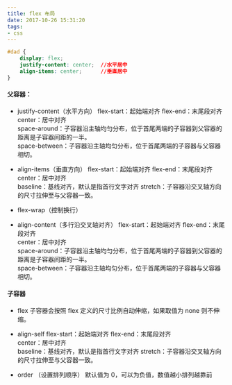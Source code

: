 ```yaml
---
title: flex 布局
date: 2017-10-26 15:31:20
tags:
- css
---
```

```css
#dad {
    display: flex;
    justify-content: center;  //水平居中
    align-items: center;      //垂直居中
}
```

#### 父容器：
* justify-content（水平方向）
flex-start：起始端对齐 
flex-end：末尾段对齐  
center：居中对齐   
space-around：子容器沿主轴均匀分布，位于首尾两端的子容器到父容器的距离是子容器间距的一半。   
space-between：子容器沿主轴均匀分布，位于首尾两端的子容器与父容器相切。

<!-- more -->

* align-items（垂直方向）
flex-start：起始端对齐 
flex-end：末尾段对齐  
center：居中对齐   
baseline：基线对齐，默认是指首行文字对齐
stretch：子容器沿交叉轴方向的尺寸拉伸至与父容器一致。

* flex-wrap（控制换行）

* align-content（多行沿交叉轴对齐）
flex-start：起始端对齐 
flex-end：末尾段对齐  
center：居中对齐   
space-around：子容器沿主轴均匀分布，位于首尾两端的子容器到父容器的距离是子容器间距的一半。   
space-between：子容器沿主轴均匀分布，位于首尾两端的子容器与父容器相切。

#### 子容器
* flex
子容器会按照 flex 定义的尺寸比例自动伸缩，如果取值为 none 则不伸缩。

* align-self
flex-start：起始端对齐 
flex-end：末尾段对齐  
center：居中对齐   
baseline：基线对齐，默认是指首行文字对齐
stretch：子容器沿交叉轴方向的尺寸拉伸至与父容器一致。

* order （设置排列顺序）
默认值为 0，可以为负值，数值越小排列越靠前
